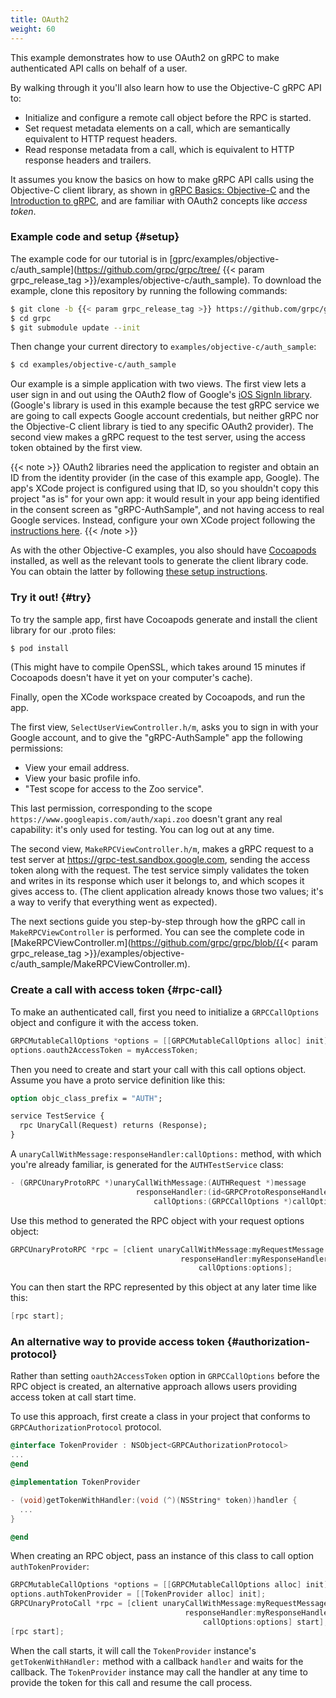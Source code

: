 ```yaml
---
title: OAuth2
weight: 60
---
```


This example demonstrates how to use OAuth2 on gRPC to make
authenticated API calls on behalf of a user.

By walking through it you'll also learn how to use the Objective-C gRPC API to:

- Initialize and configure a remote call object before the RPC is started.
- Set request metadata elements on a call, which are semantically equivalent to
  HTTP request headers.
- Read response metadata from a call, which is equivalent to HTTP response
  headers and trailers.

It assumes you know the basics on how to make gRPC API calls using the
Objective-C client library, as shown in [gRPC Basics:
Objective-C](/docs/tutorials/basic/objective-c/) and the
[Introduction to gRPC](/docs/what-is-grpc/introduction), and are familiar with OAuth2 concepts like _access
token_.

### Example code and setup {#setup}

The example code for our tutorial is in
[gprc/examples/objective-c/auth_sample](https://github.com/grpc/grpc/tree/
{{< param grpc_release_tag >}}/examples/objective-c/auth_sample). To
download the example, clone this repository by running the following commands:

```sh
$ git clone -b {{< param grpc_release_tag >}} https://github.com/grpc/grpc
$ cd grpc
$ git submodule update --init
```

Then change your current directory to `examples/objective-c/auth_sample`:

```sh
$ cd examples/objective-c/auth_sample
```

Our example is a simple application with two views. The first view lets a user
sign in and out using the OAuth2 flow of Google's [iOS SignIn
library](https://developers.google.com/identity/sign-in/ios/). (Google's library
is used in this example because the test gRPC service we are going to call
expects Google account credentials, but neither gRPC nor the Objective-C client
library is tied to any specific OAuth2 provider). The second view makes a gRPC
request to the test server, using the access token obtained by the first view.

{{< note >}}
OAuth2 libraries need the application to register and obtain an ID from
the identity provider (in the case of this example app, Google). The app's XCode
project is configured using that ID, so you shouldn't copy this project "as is"
for your own app: it would result in your app being identified in the consent
screen as "gRPC-AuthSample", and not having access to real Google services.
Instead, configure your own XCode project following the [instructions
here](https://developers.google.com/identity/sign-in/ios/).
{{< /note >}}

As with the other Objective-C examples, you also should have
[Cocoapods](https://cocoapods.org/#install) installed, as well as the relevant
tools to generate the client library code. You can obtain the latter by
following [these setup instructions](https://github.com/grpc/homebrew-grpc).

### Try it out! {#try}

To try the sample app, first have Cocoapods generate and install the client library for our .proto
files:

```sh
$ pod install
```

(This might have to compile OpenSSL, which takes around 15 minutes if Cocoapods
doesn't have it yet on your computer's cache).

Finally, open the XCode workspace created by Cocoapods, and run the app.

The first view, `SelectUserViewController.h/m`, asks you to sign in with your
Google account, and to give the "gRPC-AuthSample" app the following permissions:

- View your email address.
- View your basic profile info.
- "Test scope for access to the Zoo service".

This last permission, corresponding to the scope
`https://www.googleapis.com/auth/xapi.zoo` doesn't grant any real capability:
it's only used for testing. You can log out at any time.

The second view, `MakeRPCViewController.h/m`, makes a gRPC request to a test
server at https://grpc-test.sandbox.google.com, sending the access token along
with the request. The test service simply validates the token and writes in its
response which user it belongs to, and which scopes it gives access to. (The
client application already knows those two values; it's a way to verify that
everything went as expected).

The next sections guide you step-by-step through how the gRPC call in
`MakeRPCViewController` is performed. You can see the complete code in
[MakeRPCViewController.m](https://github.com/grpc/grpc/blob/{{< param grpc_release_tag >}}/examples/objective-c/auth_sample/MakeRPCViewController.m).

### Create a call with access token {#rpc-call}

To make an authenticated call, first you need to initialize a `GRPCCallOptions` object and configure
it with the access token.

```objective-c
GRPCMutableCallOptions *options = [[GRPCMutableCallOptions alloc] init];
options.oauth2AccessToken = myAccessToken;
```

Then you need to create and start your call with this call options object. Assume you have a proto
service definition like this:

```protobuf
option objc_class_prefix = "AUTH";

service TestService {
  rpc UnaryCall(Request) returns (Response);
}
```

A `unaryCallWithMessage:responseHandler:callOptions:` method, with which you're already familiar, is
generated for the `AUTHTestService` class:

```objective-c
- (GRPCUnaryProtoRPC *)unaryCallWithMessage:(AUTHRequest *)message
                            responseHandler:(id<GRPCProtoResponseHandler>)responseHandler
                                callOptions:(GRPCCallOptions *)callOptions;
```

Use this method to generated the RPC object with your request options object:

```objective-c
GRPCUnaryProtoRPC *rpc = [client unaryCallWithMessage:myRequestMessage
                                      responseHandler:myResponseHandler
                                          callOptions:options];
```

You can then start the RPC represented by this object at any later time like this:

```objective-c
[rpc start];
```

### An alternative way to provide access token {#authorization-protocol}

Rather than setting `oauth2AccessToken` option in `GRPCCallOptions` before the RPC object is
created, an alternative approach allows users providing access token at call start time.

To use this approach, first create a class in your project that conforms to
`GRPCAuthorizationProtocol` protocol.

```objective-c
@interface TokenProvider : NSObject<GRPCAuthorizationProtocol>
...
@end

@implementation TokenProvider

- (void)getTokenWithHandler:(void (^)(NSString* token))handler {
  ...
}

@end
```

When creating an RPC object, pass an instance of this class to call option `authTokenProvider`:

```objective-c
GRPCMutableCallOptions *options = [[GRPCMutableCallOptions alloc] init];
options.authTokenProvider = [[TokenProvider alloc] init];
GRPCUnaryProtoCall *rpc = [client unaryCallWithMessage:myRequestMessage
                                       responseHandler:myResponseHandler
                                           callOptions:options] start];
[rpc start];
```

When the call starts, it will call the `TokenProvider` instance's `getTokenWithHandler:` method with
a callback `handler` and waits for the callback. The `TokenProvider` instance may call the handler
at any time to provide the token for this call and resume the call process.
